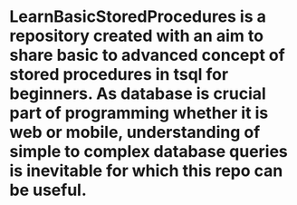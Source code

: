 # LearnBasicStoredProcedures is a repository created with an aim to share basic to advanced concept of stored procedures in tsql for beginners. As database is crucial part of programming whether it is web or mobile, understanding of simple to complex database queries is inevitable for which this repo can be useful. 
